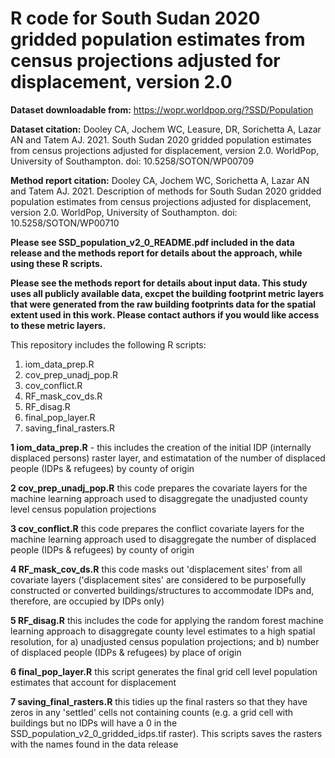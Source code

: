 # R code for South Sudan 2020 gridded population estimates from census projections adjusted for displacement, version 2.0

**Dataset downloadable from:**
https://wopr.worldpop.org/?SSD/Population

**Dataset citation:**
Dooley CA, Jochem WC, Leasure, DR, Sorichetta A, Lazar AN and Tatem AJ. 2021. South Sudan 2020 gridded population estimates from census projections adjusted for displacement, version 2.0. WorldPop, University of Southampton. doi: 10.5258/SOTON/WP00709 

**Method report citation:**
Dooley CA, Jochem WC, Sorichetta A, Lazar AN and Tatem AJ. 2021. Description of methods for South Sudan 2020 gridded population estimates from census projections adjusted for displacement, version 2.0. WorldPop, University of Southampton. doi: 10.5258/SOTON/WP00710

**Please see SSD_population_v2_0_README.pdf included in the data release and the methods report for details about the approach, while using these R scripts.**

**Please see the methods report for details about input data. This study uses all publicly available data, excpet the building footprint metric layers that were generated from the raw building footprints data for the spatial extent used in this work. Please contact authors if you would like access to these metric layers.**

This repository includes the following R scripts:
1. iom_data_prep.R
2. cov_prep_unadj_pop.R
3. cov_conflict.R
4. RF_mask_cov_ds.R
5. RF_disag.R
6. final_pop_layer.R
7. saving_final_rasters.R

**1 iom_data_prep.R** - this includes the creation of the initial IDP (internally displaced persons) raster layer, and estimatation of the number of displaced people (IDPs & refugees) by county of origin 

**2 cov_prep_unadj_pop.R** this code prepares the covariate layers for the machine learning approach used to disaggregate the unadjusted county level census population projections

**3 cov_conflict.R** this code prepares the conflict covariate layers for the machine learning approach used to disaggregate the number of displaced people (IDPs & refugees) by county of origin

**4 RF_mask_cov_ds.R** this code masks out 'displacement sites' from all covariate layers ('displacement sites' are considered to be purposefully constructed or converted buildings/structures to accommodate IDPs and, therefore, are occupied by IDPs only)

**5 RF_disag.R** this includes the code for applying the random forest machine learning approach to disaggregate county level estimates to a high spatial resolution, for a) unadjusted census population projections; and b) number of displaced people (IDPs & refugees) by place of origin

**6 final_pop_layer.R** this script generates the final grid cell level population estimates that account for displacement

**7 saving_final_rasters.R** this tidies up the final rasters so that they have zeros in any 'settled' cells not containing counts (e.g. a grid cell with buildings but no IDPs will have a 0 in the SSD_population_v2_0_gridded_idps.tif raster). This scripts saves the rasters with the names found in the data release